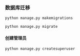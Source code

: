 ### 数据库迁移
```
python manage.py makemigrations 

python manage.py migrate
```

#### 创建管理员

```python manage.py createsuperuser```


